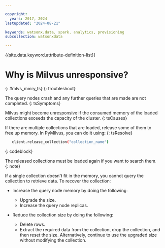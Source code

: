 ```yaml
---

copyright:
  years: 2017, 2024
lastupdated: "2024-08-21"

keywords: watsonx.data, spark, analytics, provisioning
subcollection: watsonxdata

---
```


{{site.data.keyword.attribute-definition-list}}

# Why is Milvus unresponsive?
{: #mlvs_mmry_ts}
{: troubleshoot}

The query nodes crash and any further queries that are made are not completed.
{: tsSymptoms}


Milvus might become unresponsive if the consumed memory of the loaded collections exceeds the capacity of the cluster.
{: tsCauses}

If there are multiple collections that are loaded, release some of them to free up memory. In PyMilvus, you can do it using:
{: tsResolve}

```bash
   client.release_collection("collection_name")
```
{: codeblock}

The released collections must be loaded again if you want to search them.
{: note}

If a single collection doesn't fit in the memory, you cannot query the collection to retrieve data. To recover the collection:

- Increase the query node memory by doing the following:

    - Upgrade the size.
    - Increase the query node replicas.

- Reduce the collection size by doing the following:

    - Delete rows.
    - Extract the required data from the collection, drop the collection, and then reset the size. Alternatively, continue to use the upgraded size without modifying the collection.
